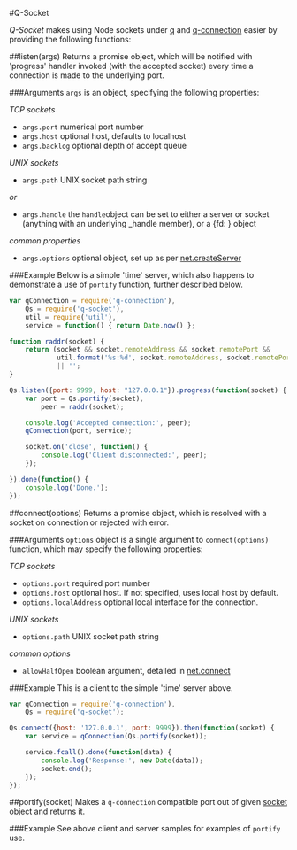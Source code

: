 #Q-Socket

_Q-Socket_ makes using Node sockets under [q](http://documentup.com/kriskowal/q/)
and [q-connection](https://github.com/kriskowal/q-connection) easier by providing the following functions:

##listen(args)
Returns a promise object, which will be notified with 'progress' handler
invoked (with the accepted socket) every time a connection is made to the
underlying port.

###Arguments
`args` is an object, specifying the following properties:

_TCP sockets_
* `args.port` numerical port number
* `args.host` optional host, defaults to localhost
* `args.backlog` optional depth of accept queue

_UNIX sockets_
* `args.path` UNIX socket path string

_or_
* `args.handle` the `handle`object can be set to either a server or socket (anything with an underlying _handle member), or a {fd: <n>} object

_common properties_
* `args.options` optional object, set up as per [net.createServer](http://nodejs.org/api/net.html#net_net_createserver_options_connectionlistener)

###Example
Below is a simple 'time' server, which also happens to demonstrate a use of
`portify` function, further described below.

```javascript
var qConnection = require('q-connection'),
    Qs = require('q-socket'),
    util = require('util'),
    service = function() { return Date.now() };

function raddr(socket) {
    return (socket && socket.remoteAddress && socket.remotePort &&
            util.format('%s:%d', socket.remoteAddress, socket.remotePort))
            || '';
}

Qs.listen({port: 9999, host: "127.0.0.1"}).progress(function(socket) {
    var port = Qs.portify(socket),
        peer = raddr(socket);

    console.log('Accepted connection:', peer);
    qConnection(port, service);

    socket.on('close', function() {
        console.log('Client disconnected:', peer);
    });

}).done(function() {
    console.log('Done.');
});
```

##connect(options)
Returns a promise object, which is resolved with a socket on connection or
rejected with error.

###Arguments
`options` object is a single argument to `connect(options)` function, which may specify the following properties:

_TCP sockets_
* `options.port` required port number
* `options.host` optional host. If not specified, uses local host by default.
* `options.localAddress` optional local interface for the connection.

_UNIX sockets_
* `options.path` UNIX socket path string

_common options_
* `allowHalfOpen` boolean argument, detailed in [net.connect](http://nodejs.org/api/net.html#net_net_connect_options_connectionlistener)

 ###Example
 This is a client to the simple 'time' server above.

```javascript
var qConnection = require('q-connection'),
    Qs = require('q-socket');

Qs.connect({host: '127.0.0.1', port: 9999}).then(function(socket) {
    var service = qConnection(Qs.portify(socket));

    service.fcall().done(function(data) {
        console.log('Response:', new Date(data));
        socket.end();
    });
});
```

##portify(socket)
Makes a `q-connection` compatible port out of given [socket](http://nodejs.org/api/net.html#net_class_net_socket) object and returns it.

###Example
See above client and server samples for examples of `portify` use.
